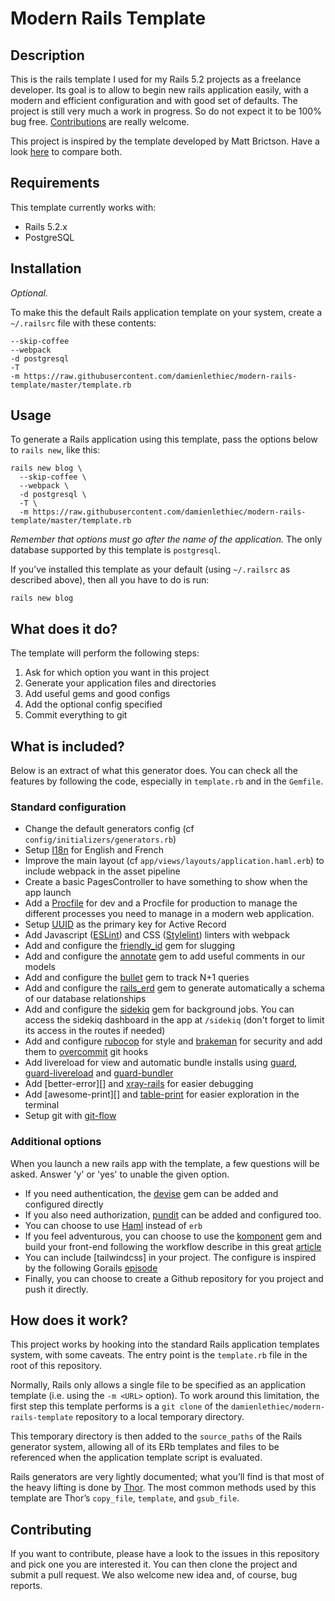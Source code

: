 # Modern Rails Template

## Description

This is the rails template I used for my Rails 5.2 projects as a freelance developer. Its goal is to allow to begin new rails application easily, with a modern and efficient configuration and with good set of defaults. The project is still very much a work in progress. So do not expect it to be 100% bug free. [Contributions][] are really welcome.

This project is inspired by the template developed by Matt Brictson. Have a look [here][] to compare both.

## Requirements

This template currently works with:

* Rails 5.2.x
* PostgreSQL

## Installation

_Optional._

To make this the default Rails application template on your system, create a `~/.railsrc` file with these contents:

```
--skip-coffee
--webpack
-d postgresql
-T
-m https://raw.githubusercontent.com/damienlethiec/modern-rails-template/master/template.rb
```

## Usage

To generate a Rails application using this template, pass the options below to `rails new`, like this:

```
rails new blog \
  --skip-coffee \
  --webpack \
  -d postgresql \
  -T \
  -m https://raw.githubusercontent.com/damienlethiec/modern-rails-template/master/template.rb
```

_Remember that options must go after the name of the application._ The only database supported by this template is `postgresql`.

If you’ve installed this template as your default (using `~/.railsrc` as described above), then all you have to do is run:

```
rails new blog
```

## What does it do?

The template will perform the following steps:

1. Ask for which option you want in this project
1. Generate your application files and directories
1. Add useful gems and good configs
1. Add the optional config specified
1. Commit everything to git

## What is included?

Below is an extract of what this generator does. You can check all the features by following the code, especially in `template.rb` and in the `Gemfile`.

### Standard configuration

* Change the default generators config (cf `config/initializers/generators.rb`)
* Setup [I18n][] for English and French
* Improve the main layout (cf `app/views/layouts/application.haml.erb`) to include webpack in the asset pipeline
* Create a basic PagesController to have something to show when the app launch
* Add a [Procfile][] for dev and a Procfile for production to manage the different processes you need to manage in a modern web application.
* Setup [UUID][] as the primary key for Active Record
* Add Javascript ([ESLint][]) and CSS ([Stylelint][]) linters with webpack
* Add and configure the [friendly_id][] gem for slugging
* Add and configure the [annotate][] gem to add useful comments in our models
* Add and configure the [bullet][] gem to track N+1 queries
* Add and configure the [rails_erd][] gem to generate automatically a schema of our database relationships
* Add and configure the [sidekiq][] gem for background jobs. You can access the sidekiq dashboard in the app at `/sidekiq` (don't forget to limit its access in the routes if needed)
* Add and configure [rubocop][] for style and [brakeman][] for security and add them to [overcommit][] git hooks
* Add livereload for view and automatic bundle installs using [guard][], [guard-livereload][] and [guard-bundler][]
* Add [better-error][] and [xray-rails][] for easier debugging
* Add [awesome-print][] and [table-print][] for easier exploration in the terminal
* Setup git with [git-flow][]

### Additional options

When you launch a new rails app with the template, a few questions will be asked. Answer 'y' or 'yes' to unable the given option.

* If you need authentication, the [devise][] gem can be added and configured directly
* If you also need authorization, [pundit][] can be added and configured too.
* You can choose to use [Haml][] instead of `erb`
* If you feel adventurous, you can choose to use the [komponent][] gem and build your front-end following the workflow describe in this great [article][]
* You can include [tailwindcss] in your project. The configure is inspired by the following Gorails [episode][]
* Finally, you can choose to create a Github repository for you project and push it directly.

## How does it work?

This project works by hooking into the standard Rails application templates system, with some caveats. The entry point is the `template.rb` file in the root of this repository.

Normally, Rails only allows a single file to be specified as an application template (i.e. using the `-m <URL>` option). To work around this limitation, the first step this template performs is a `git clone` of the `damienlethiec/modern-rails-template` repository to a local temporary directory.

This temporary directory is then added to the `source_paths` of the Rails generator system, allowing all of its ERb templates and files to be referenced when the application template script is evaluated.

Rails generators are very lightly documented; what you’ll find is that most of the heavy lifting is done by [Thor][]. The most common methods used by this template are Thor’s `copy_file`, `template`, and `gsub_file`.

## Contributing

If you want to contribute, please have a look to the issues in this repository and pick one you are interested it. You can then clone the project and submit a pull request. We also welcome new idea and, of course, bug reports.

[thor]: https://github.com/erikhuda/thor
[here]: https://github.com/mattbrictson/rails-template
[contributions]: https://github.com/damienlethiec/modern-rails-template#contributing
[procfile]: http://guides.rubyonrails.org/i18n.html
[i18n]: http://guides.rubyonrails.org/i18n.html
[uuid]: https://lab.io/articles/2017/04/13/uuids-rails-5-1/
[eslint]: https://eslint.org/
[stylelint]: https://stylelint.io/
[friendly_id]: https://github.com/norman/friendly_id
[annotate]: https://github.com/ctran/annotate_models
[bullet]: https://github.com/flyerhzm/bullet
[rails_erd]: https://github.com/voormedia/rails-erd
[sidekiq]: https://github.com/mperham/sidekiq
[rubocop]: http://rubocop.readthedocs.io/en/latest/
[brakeman]: https://brakemanscanner.org/
[overcommit]: https://github.com/brigade/overcommit
[guard]: https://github.com/guard/guard
[guard-livereload]: https://github.com/guard/guard-livereload
[guard-bundler]: https://github.com/guard/guard-bundler
[better_errors]: https://github.com/charliesome/better_errors
[xray-rails]: https://github.com/brentd/xray-rails
[awesome_print]: https://github.com/michaeldv/awesome_print
[table-print]: https://github.com/arches/table_print
[git-flow]: https://github.com/nvie/gitflow
[devise]: https://github.com/plataformatec/devise
[pundit]: https://github.com/varvet/pundit
[haml]: http://haml.info/
[komponent]: https://github.com/komposable/komponent
[article]: https://evilmartians.com/chronicles/evil-front-part-1
[episode]: https://gorails.com/episodes/tailwind-css-framework-with-rails
